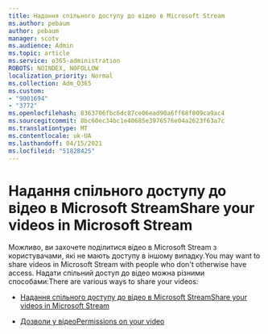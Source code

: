```yaml
---
title: Надання спільного доступу до відео в Microsoft Stream
ms.author: pebaum
author: pebaum
manager: scotv
ms.audience: Admin
ms.topic: article
ms.service: o365-administration
ROBOTS: NOINDEX, NOFOLLOW
localization_priority: Normal
ms.collection: Adm_O365
ms.custom:
- "9001694"
- "3772"
ms.openlocfilehash: 8363706fbc6dc87ce06ead90a6ff68f809ca9ac4
ms.sourcegitcommit: 8bc60ec34bc1e40685e3976576e04a2623f63a7c
ms.translationtype: MT
ms.contentlocale: uk-UA
ms.lasthandoff: 04/15/2021
ms.locfileid: "51828425"
---
```

# <a name="share-your-videos-in-microsoft-stream"></a><span data-ttu-id="db273-102">Надання спільного доступу до відео в Microsoft Stream</span><span class="sxs-lookup"><span data-stu-id="db273-102">Share your videos in Microsoft Stream</span></span>

<span data-ttu-id="db273-103">Можливо, ви захочете поділитися відео в Microsoft Stream з користувачами, які не мають доступу в іншому випадку.</span><span class="sxs-lookup"><span data-stu-id="db273-103">You may want to share videos in Microsoft Stream with people who don't otherwise have access.</span></span> <span data-ttu-id="db273-104">Надати спільний доступ до відео можна різними способами:</span><span class="sxs-lookup"><span data-stu-id="db273-104">There are various ways to share your videos:</span></span>

- [<span data-ttu-id="db273-105">Надання спільного доступу до відео в Microsoft Stream</span><span class="sxs-lookup"><span data-stu-id="db273-105">Share your videos in Microsoft Stream</span></span>](https://docs.microsoft.com/stream/portal-share-video)

- [<span data-ttu-id="db273-106">Дозволи у відео</span><span class="sxs-lookup"><span data-stu-id="db273-106">Permissions on your video</span></span>](https://docs.microsoft.com/stream/portal-share-video#permissions-on-your-video)
